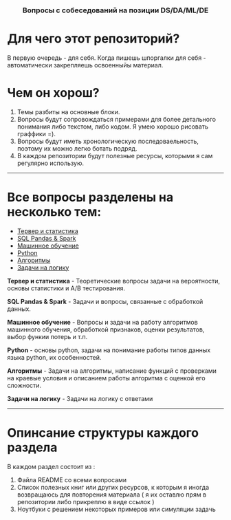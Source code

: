 <h3 align='center'>Вопросы с собеседований на позиции DS/DA/ML/DE</h3>

<!-- 
Вот тут будут ресурсы, на которые я ссылаюсь для проверки себя в ридми
https://github.com/yofi2tofi/frontend-questions-with-answers/edit/master/readme.md

+ полезный ноутбук, который я скоро тоже для себя перепишу 
https://github.com/mnguyenngo/ab-framework/blob/master/notebooks/Walkthrough.ipynb -->

# Для чего этот репозиторий?
В первую очередь - для себя. Когда пишешь шпоргалки для себя - автоматически закрепляешь освоенныйы материал. 
# Чем он хорош?
1. Темы разбиты на основные блоки.
2. Вопросы будут сопровождаться примерами для более детального понимания либо текстом, либо кодом. Я умею хорошо рисовать граффики =).
3. Вопросы будут иметь хронологическую последоваельность, поэтому их можно легко ботать подряд.
4. В каждом репозитории будут полезные ресурсы, которыми я сам регулярно использую.

---

# Все вопросы разделены на несколько тем: 
- [Тервер и статистика](https://github.com/Lisstrange/interviews/tree/master/statistic)
- [SQL Pandas & Spark](https://github.com/Lisstrange/interviews/tree/master/sql_pandas_spark)
- [Машинное обучение](https://github.com/Lisstrange/interviews/tree/master/machine_learning) 
- [Python](https://github.com/Lisstrange/interviews/tree/master/python) 
- [Алгоритмы](https://github.com/Lisstrange/interviews/tree/master/algoritmhs)
- [Задачи на логику](https://github.com/Lisstrange/interviews/tree/master/logical_tasks)

**Тервер и статистика** - Теоретические вопросы задачи на вероятности, основы статистики и A/B тестирования.

**SQL Pandas & Spark** - Задачи и вопросы, связанные с обработкой данных.

**Машинное обучение** - Вопросы и задачи на работу алгоритмов машинного обучения, обработкой признаков, оценки результатов, выбор функии потерь и т.п.

**Python** - основы python, задачи на понимание работы типов данных языка python, их особенностей.

**Алгоритмы** - Задачи на алгоритмы, написание функций с проверками на краевые условия и описанием работы алгоритма с оценкой его сложности.

**Задачи на логику** - Задачи на логику с ответами

---
# Опинсание структуры каждого раздела
В каждом раздел состоит из :
1. Файла README со всеми вопросами
2. Список полезных книг или других ресурсов, к которым я иногда возвращаюсь для повторения материала ( я их оставлю прям в репозитории либо прикреплю в виде ссылок )
3. Ноутбуки с решением некоторых примеров или симуляции задачь


